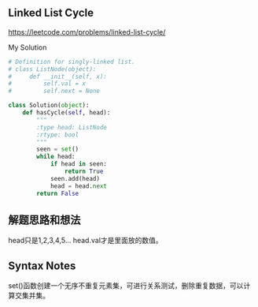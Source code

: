 ## Linked List Cycle

https://leetcode.com/problems/linked-list-cycle/

My Solution

```python
# Definition for singly-linked list.
# class ListNode(object):
#     def __init__(self, x):
#         self.val = x
#         self.next = None

class Solution(object):
    def hasCycle(self, head):
        """
        :type head: ListNode
        :rtype: bool
        """
        seen = set()
        while head:
            if head in seen:
                return True
            seen.add(head)
            head = head.next
        return False
```

## 解题思路和想法

head只是1,2,3,4,5... head.val才是里面放的数值。

## Syntax Notes
set()函数创建一个无序不重复元素集，可进行关系测试，删除重复数据，可以计算交集并集。
